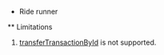 * Ride runner

** Limitations

1. [transferTransactionById](https://docs.waves.tech/en/ride/functions/built-in-functions/blockchain-functions#transfertransactionbyid)
   is not supported.

